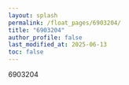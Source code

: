 ```yaml
---
layout: splash
permalink: /float_pages/6903204/
title: "6903204"
author_profile: false
last_modified_at: 2025-06-13
toc: false
---
```

 
6903204
